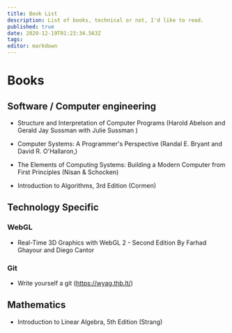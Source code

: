 ```yaml
---
title: Book List
description: List of books, technical or not, I'd like to read.
published: true
date: 2020-12-19T01:23:34.563Z
tags: 
editor: markdown
---
```


# Books

## Software / Computer engineering
- Structure and Interpretation of Computer Programs (Harold Abelson and Gerald Jay Sussman
with Julie Sussman )
- Computer Systems: A Programmer's Perspective (Randal E. Bryant and David R. O'Hallaron,)

- The Elements of Computing Systems: Building a Modern Computer from First Principles (Nisan & Schocken)

- Introduction to Algorithms, 3rd Edition (Cormen)

## Technology Specific

### WebGL
- Real-Time 3D Graphics with WebGL 2 - Second Edition
By Farhad Ghayour and Diego Cantor

### Git 
- Write yourself a git (https://wyag.thb.lt/)


## Mathematics
- Introduction to Linear Algebra, 5th Edition (Strang)

